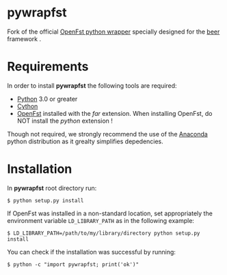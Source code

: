 # pywrapfst

Fork of the official [OpenFst python wrapper](http://www.openfst.org/twiki/bin/view/FST/PythonExtension)
 specially designed for the [beer](https://github.com/beer-asr/beer) framework .


# Requirements

In order to install **pywrapfst** the following tools are required:

* [Python](https://www.python.org/) 3.0 or greater
* [Cython](http://cython.org)
* [OpenFst](http://www.openfst.org/twiki/bin/view/FST/WebHome)
installed with the *far* extension. When installing OpenFst, do NOT
install the *python* extension !

Though not required, we strongly recommend the use of the
[Anaconda](https://docs.anaconda.com/anaconda/) python distribution as
it grealty simplifies depedencies.


# Installation

In **pywrapfst** root directory run:

    $ python setup.py install

If OpenFst was installed in a non-standard location, set appropriately
the environment variable `LD_LIBRARY_PATH` as in the following example:

    $ LD_LIBRARY_PATH=/path/to/my/library/directory python setup.py install

You can check if the installation was successful by running:

    $ python -c "import pywrapfst; print('ok')"

